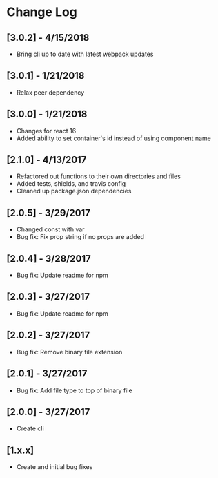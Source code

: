 # Change Log

## [3.0.2] - 4/15/2018
- Bring cli up to date with latest webpack updates

## [3.0.1] - 1/21/2018
- Relax peer dependency

## [3.0.0] - 1/21/2018
- Changes for react 16
- Added ability to set container's id instead of using component name

## [2.1.0] - 4/13/2017
- Refactored out functions to their own directories and files
- Added tests, shields, and travis config
- Cleaned up package.json dependencies

## [2.0.5] - 3/29/2017
- Changed const with var
- Bug fix: Fix prop string if no props are added

## [2.0.4] - 3/28/2017
- Bug fix: Update readme for npm

## [2.0.3] - 3/27/2017
- Bug fix: Update readme for npm

## [2.0.2] - 3/27/2017
- Bug fix: Remove binary file extension

## [2.0.1] - 3/27/2017
- Bug fix: Add file type to top of binary file

## [2.0.0] - 3/27/2017
- Create cli

## [1.x.x]
- Create and initial bug fixes

